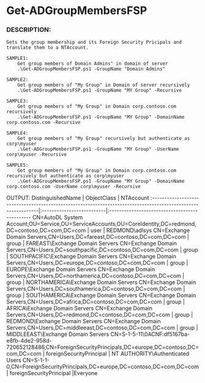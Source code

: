 # Get-ADGroupMembersFSP

### DESCRIPTION:
    Gets the group membership and its Foreign Security Pricipals and translate them to a NTAccount.
```   
SAMPLE1:
    Get group members of Domain Admins" in domain of server
    .\Get-ADGroupMembersFSP.ps1 -GroupName "Domain Admins"

SAMPLE2:
    Get group members of "My Group" in Domain of server recursively 
    .\Get-ADGroupMembersFSP.ps1 -GroupName "MY Group" -Recursive

SAMPLE3:
    Get group members of "My Group" in Domain corp.contoso.com recursively 
    .\Get-ADGroupMembersFSP.ps1 -GroupName "MY Group" -DomainName corp.contoso.com -Recursive

SAMPLE4:
    Get group members of "My Group" recursively but authenticate as corp\myuser
    .\Get-ADGroupMembersFSP.ps1 -GroupName "MY Group" -UserName corp\myuser -Recursive

SAMPLE5:
    Get group members of "My Group" in Domain corp.contoso.com recursively but authenticate as corp\myuser
    .\Get-ADGroupMembersFSP.ps1 -GroupName "MY Group" -DomainName corp.contoso.com -UserName corp\myuser -Recursive
```
    
OUTPUT:
DistinguishedName                                                                                             |           ObjectClass    |         NTAccount
:--------------------------------------------------------------------------------------------------------------|:--------------------------|:----------------------------------------------
CN=AutoDL System Account,OU=Service,OU=ServiceAccounts,OU=CoreIdentity,DC=redmond,DC=contoso,DC=com,DC=com    |         user             |        REDMOND\adlsys
CN=Exchange Domain Servers,CN=Users,DC=fareast,DC=contoso,DC=com,DC=com                                       |         group            |        FAREAST\Exchange Domain Servers
CN=Exchange Domain Servers,CN=Users,DC=southpacific,DC=contoso,DC=com,DC=com                                  |         group            |        SOUTHPACIFIC\Exchange Domain Servers
CN=Exchange Domain Servers,CN=Users,DC=europe,DC=contoso,DC=com,DC=com                                        |         group            |        EUROPE\Exchange Domain Servers
CN=Exchange Domain Servers,CN=Users,DC=northamerica,DC=contoso,DC=com,DC=com                                  |         group            |        NORTHAMERICA\Exchange Domain Servers
CN=Exchange Domain Servers,CN=Users,DC=southamerica,DC=contoso,DC=com,DC=com                                  |         group            |        SOUTHAMERICA\Exchange Domain Servers
CN=Exchange Domain Servers,CN=Users,DC=africa,DC=contoso,DC=com,DC=com                                        |         group            |        AFRICA\Exchange Domain Servers
CN=Exchange Domain Servers,CN=Users,DC=redmond,DC=contoso,DC=com,DC=com                                       |         group            |        REDMOND\Exchange Domain Servers
CN=Exchange Domain Servers,CN=Users,DC=middleeast,DC=contoso,DC=com,DC=com                                    |         group            |        MIDDLEEAST\Exchange Domain Servers
CN=S-1-5-11\0ACNF:df5167ba-e8fb-4de2-958d-720652128486,CN=ForeignSecurityPrincipals,DC=europe,DC=contoso,DC=com,DC=com | foreignSecurityPrincipal | NT AUTHORITY\Authenticated Users
CN=S-1-1-0,CN=ForeignSecurityPrincipals,DC=europe,DC=contoso,DC=com,DC=com                                             | foreignSecurityPrincipal |Everyone